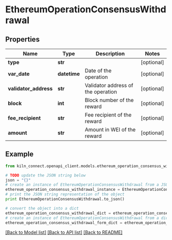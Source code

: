 # EthereumOperationConsensusWithdrawal


## Properties
Name | Type | Description | Notes
------------ | ------------- | ------------- | -------------
**type** | **str** |  | [optional] 
**var_date** | **datetime** | Date of the operation | [optional] 
**validator_address** | **str** | Validator address of the operation | [optional] 
**block** | **int** | Block number of the reward | [optional] 
**fee_recipient** | **str** | Fee recipient of the reward | [optional] 
**amount** | **str** | Amount in WEI of the reward | [optional] 

## Example

```python
from kiln_connect.openapi_client.models.ethereum_operation_consensus_withdrawal import EthereumOperationConsensusWithdrawal

# TODO update the JSON string below
json = "{}"
# create an instance of EthereumOperationConsensusWithdrawal from a JSON string
ethereum_operation_consensus_withdrawal_instance = EthereumOperationConsensusWithdrawal.from_json(json)
# print the JSON string representation of the object
print EthereumOperationConsensusWithdrawal.to_json()

# convert the object into a dict
ethereum_operation_consensus_withdrawal_dict = ethereum_operation_consensus_withdrawal_instance.to_dict()
# create an instance of EthereumOperationConsensusWithdrawal from a dict
ethereum_operation_consensus_withdrawal_form_dict = ethereum_operation_consensus_withdrawal.from_dict(ethereum_operation_consensus_withdrawal_dict)
```
[[Back to Model list]](../README.md#documentation-for-models) [[Back to API list]](../README.md#documentation-for-api-endpoints) [[Back to README]](../README.md)


